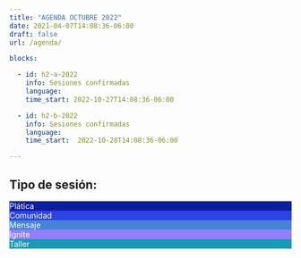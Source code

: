 ```yaml
---
title: "AGENDA OCTUBRE 2022"
date: 2021-04-07T14:08:36-06:00
draft: false
url: /agenda/

blocks: 

  - id: h2-a-2022
    info: Sesiones confirmadas
    language: 
    time_start: 2022-10-27T14:08:36-06:00

  - id: h2-b-2022
    info: Sesiones confirmadas
    language: 
    time_start:  2022-10-28T14:08:36-06:00

---
```


## Tipo de sesión:

<div class="color-code-list mb-4">
  <div class="color-code-item" style="background-color: #0c1da0; color: white;">Plática</div>
  <div class="color-code-item" style="background-color: #2d43e4; color: white;">Comunidad</div>
  <div class="color-code-item" style="background-color: #4583d9; color: white;">Mensaje</div>
  <div class="color-code-item" style="background-color: #937EFC; color: white;">Ignite</div>
<div class="color-code-item" style="background-color: #1999B4; color: white;">Taller</div>

</div>



